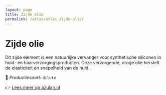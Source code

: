 ```yaml
---
layout: page
title: Zijde olie
permalink: /atlas/atlas_zijde-olie/
---
```


# Zijde olie

Dit zijde element is een natuurlijke vervanger voor synthetische siliconen in huid- en haarverzorgingsproducten.&nbsp;Deze verzorgende, droge olie herstelt de elasticiteit en soepelheid van de huid.

🔧 *Productiesoort:* `dilute`

👉 [Lees meer op azulan.nl](https://azulan.nl/atlas/zijde-olie)
